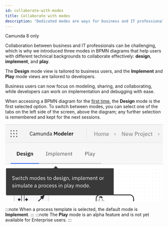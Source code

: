 ```yaml
---
id: collaborate-with-modes
title: Collaborate with modes
description: "Dedicated modes are ways for business and IT professionals to collaborate effectively."
---
```


<span class="badge badge--cloud">Camunda 8 only</span>

Collaboration between business and IT professionals can be challenging, which is why we introduced three modes in BPMN diagrams that help users with different technical backgrounds to collaborate effectively: **design**, **implement**, and **play**.

The **Design** mode view is tailored to business users, and the **Implement** and **Play** mode views are tailored to developers.

Business users can now focus on modeling, sharing, and collaborating, while developers can work on implementation and debugging with ease.

When accessing a BPMN diagram for the [first time](/components/modeler/web-modeler/model-your-first-diagram.md), the **Design** mode is the first selected option. To switch between modes, you can select one of the tabs on the left side of the screen, above the diagram; any further selection is remembered and kept for the next sessions.

![modes tab navigation](img/mode-tab-navigation.png)

:::note
When a process template is selected, the default mode is **Implement**.
:::
:::note
The **Play** mode is an alpha feature and is not yet available for Enterprise users.
:::
